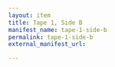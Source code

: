 ```yaml
---
layout: item
title: Tape 1, Side B
manifest_name: tape-1-side-b
permalink: tape-1-side-b
external_manifest_url: 

---
```

<!-- Add an essay or interpretive material below this line,
using HTML or markdown.  Do not modify this file above this line -->
